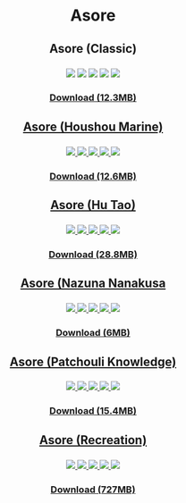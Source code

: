 <div align=center>
  <h1 align=center>Asore</h1>

  <h2>Asore (Classic)</h2>
  <h3>
    <img src="https://github.com/75efb6/osu-droid-skins-repo/blob/dev/player-skins/asore/images/skins/asore-classic/map-selection.png">
    <img src="https://github.com/75efb6/osu-droid-skins-repo/blob/dev/player-skins/asore/images/skins/asore-classic/mod-selection.png">
    <img src="https://github.com/75efb6/osu-droid-skins-repo/blob/dev/player-skins/asore/images/skins/asore-classic/pause.png">
    <img src="https://github.com/75efb6/osu-droid-skins-repo/blob/dev/player-skins/asore/images/skins/asore-classic/you-failed.png">
    <img src="https://github.com/75efb6/osu-droid-skins-repo/blob/dev/player-skins/asore/images/skins/asore-classic/results.png">
  </h3>
  <h3><a href="https://files.catbox.moe/l5tfik.zip">Download (12.3MB)</h3>

  <h2>Asore (Houshou Marine)</h2>
  <h3>
    <img src="https://github.com/75efb6/osu-droid-skins-repo/blob/dev/player-skins/asore/images/skins/asore-houshouMarine/map-selection.png">
    <img src="https://github.com/75efb6/osu-droid-skins-repo/blob/dev/player-skins/asore/images/skins/asore-houshouMarine/mod-selection.png">
    <img src="https://github.com/75efb6/osu-droid-skins-repo/blob/dev/player-skins/asore/images/skins/asore-houshouMarine/pause.png">
    <img src="https://github.com/75efb6/osu-droid-skins-repo/blob/dev/player-skins/asore/images/skins/asore-houshouMarine/you-failed.png">
    <img src="https://github.com/75efb6/osu-droid-skins-repo/blob/dev/player-skins/asore/images/skins/asore-houshouMarine/results.png">
  </h3>
  <h3><a href="https://files.catbox.moe/fif1tl.zip">Download (12.6MB)</h3>

  <h2>Asore (Hu Tao)</h2>
  <h3>
    <img src="https://github.com/75efb6/osu-droid-skins-repo/blob/dev/player-skins/asore/images/skins/asore-huTao/map-selection.png">
    <img src="https://github.com/75efb6/osu-droid-skins-repo/blob/dev/player-skins/asore/images/skins/asore-huTao/mod-selection.png">
    <img src="https://github.com/75efb6/osu-droid-skins-repo/blob/dev/player-skins/asore/images/skins/asore-huTao/pause.png">
    <img src="https://github.com/75efb6/osu-droid-skins-repo/blob/dev/player-skins/asore/images/skins/asore-huTao/you-failed.png">
    <img src="https://github.com/75efb6/osu-droid-skins-repo/blob/dev/player-skins/asore/images/skins/asore-huTao/results.png">
  </h3>
  <h3><a href="https://files.catbox.moe/pm0rzy.zip">Download (28.8MB)</h3>

  <h2>Asore (Nazuna Nanakusa</h2>
  <h3>
    <img src="https://github.com/75efb6/osu-droid-skins-repo/blob/dev/player-skins/asore/images/skins/asore-nazunaNakusa/map-selection.png">
    <img src="https://github.com/75efb6/osu-droid-skins-repo/blob/dev/player-skins/asore/images/skins/asore-nazunaNakusa/mod-selection.png">
    <img src="https://github.com/75efb6/osu-droid-skins-repo/blob/dev/player-skins/asore/images/skins/asore-nazunaNakusa/pause.png">
    <img src="https://github.com/75efb6/osu-droid-skins-repo/blob/dev/player-skins/asore/images/skins/asore-nazunaNakusa/you-failed.png">
    <img src="https://github.com/75efb6/osu-droid-skins-repo/blob/dev/player-skins/asore/images/skins/asore-nazunaNakusa/results.png">
  </h3>
  <h3><a href="https://files.catbox.moe/93selx.zip">Download (6MB)</h3>

  <h2>Asore (Patchouli Knowledge)</h2>
  <h3>
    <img src="https://github.com/75efb6/osu-droid-skins-repo/blob/dev/player-skins/asore/images/skins/asore-patchouliKnowledge/map-selection.png">
    <img src="https://github.com/75efb6/osu-droid-skins-repo/blob/dev/player-skins/asore/images/skins/asore-patchouliKnowledge/mod-selection.png">
    <img src="https://github.com/75efb6/osu-droid-skins-repo/blob/dev/player-skins/asore/images/skins/asore-patchouliKnowledge/pause.png">
    <img src="https://github.com/75efb6/osu-droid-skins-repo/blob/dev/player-skins/asore/images/skins/asore-patchouliKnowledge/you-failed.png">
    <img src="https://github.com/75efb6/osu-droid-skins-repo/blob/dev/player-skins/asore/images/skins/asore-patchouliKnowledge/results.png">
  </h3>
  <h3><a href="https://files.catbox.moe/2y7szc.zip">Download (15.4MB)</h3>
  
  <h2>Asore (Recreation)</h2>
  <h3>
    <img src="https://github.com/75efb6/osu-droid-skins-repo/blob/dev/player-skins/asore/images/skins/asore-recreation/map-selection.png">
    <img src="https://github.com/75efb6/osu-droid-skins-repo/blob/dev/player-skins/asore/images/skins/asore-recreation/mod-selection.png">
    <img src="https://github.com/75efb6/osu-droid-skins-repo/blob/dev/player-skins/asore/images/skins/asore-recreation/pause.png">
    <img src="https://github.com/75efb6/osu-droid-skins-repo/blob/dev/player-skins/asore/images/skins/asore-recreation/you-failed.png">
    <img src="https://github.com/75efb6/osu-droid-skins-repo/blob/dev/player-skins/asore/images/skins/asore-recreation/results.png">
  </h3>
  <h3><a href=https://files.catbox.moe/6ey0p1.zip>Download (727MB)</h3>

</div>
